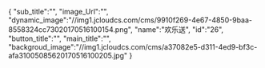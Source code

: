 {
	"sub_title":"",
	"image_Url":"",
	"dynamic_image":"//img1.jcloudcs.com/cms/9910f269-4e67-4850-9baa-8558324cc73020170516100154.png",
	"name":"欢乐送",
	"id":"26",
	"button_title":"",
	"main_title":"",
	"backgroud_image":"//img1.jcloudcs.com/cms/a37082e5-d311-4ed9-bf3c-afa31005085620170516100205.jpg"
}